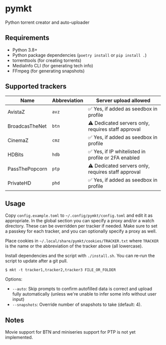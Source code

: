 # pymkt

Python torrent creator and auto-uploader

## Requirements
* Python 3.8+
* Python package dependencies (`poetry install` or `pip install .`)
* torrenttools (for creating torrents)
* MediaInfo CLI (for generating tech info)
* FFmpeg (for generating snapshots)

## Supported trackers
Name           | Abbreviation | Server upload allowed
-------------- | ------------ | -------------------------------------------------------------------
AvistaZ        | `avz`        | :white_check_mark: Yes, if added as seedbox in profile
BroadcasTheNet | `btn`        | :warning: Dedicated servers only, requires staff approval
CinemaZ        | `cmz`         | :white_check_mark: Yes, if added as seedbox in profile
HDBits         | `hdb`        | :white_check_mark: Yes, if IP whitelisted in profile or 2FA enabled
PassThePopcorn | `ptp`        | :warning: Dedicated servers only, requires staff approval
PrivateHD      | `phd`         | :white_check_mark: Yes, if added as seedbox in profile

## Usage
Copy `config.example.toml` to `~/.config/pymkt/config.toml` and edit it as appropriate.
In the global section you can specify a proxy and/or a watch directory. These can be overridden per tracker if needed.
Make sure to set a passkey for each tracker, and you can optionally specify a proxy as well.

Place cookies in `~/.local/share/pymkt/cookies/TRACKER.txt` where `TRACKER` is the name or the abbreviation of the
tracker above (all lowercase).

Install dependencies and the script with `./install.sh`. You can re-run the script to update after a git pull.

```
$ mkt -t tracker1,tracker2,tracker3 FILE_OR_FOLDER
```
Options:
* `--auto`: Skip prompts to confirm autofilled data is correct and upload fully automatically
  (unless we're unable to infer some info without user input)
* `--snapshots`: Override number of snapshots to take (default: 4).

## Notes
Movie support for BTN and miniseries support for PTP is not yet implemented.

